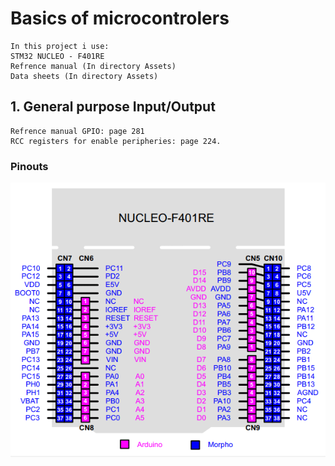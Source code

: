 # Basics of microcontrolers

    In this project i use:
    STM32 NUCLEO - F401RE
    Refrence manual (In directory Assets)
    Data sheets (In directory Assets)

## 1. General purpose Input/Output

    Refrence manual GPIO: page 281
    RCC registers for enable peripheries: page 224.

### Pinouts

![Pinout](./Assets/STM32-Nucleo-F401RE-Pinout.png)